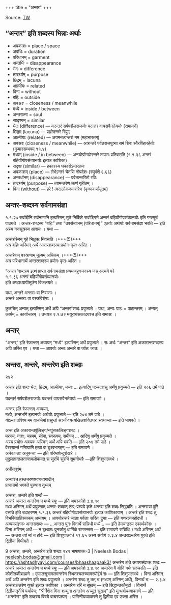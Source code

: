 +++
title = "अन्तर"
+++

Source: [TW](https://ashtadhyayi.com/courses/bhaashaapaak3/)

## “अन्तर” इति शब्दस्य भिन्नाः अर्थाः
- अवकाशः = place / space
- अवधिः = duration
- परिधानम् = garment
- अन्तर्धिः = disappearance
- भेदः = difference
- तादर्थ्यम् = purpose
- छिद्रम् = lacuna
- आत्मीयः = related
- विना = without
- बहिः = outside
- अवसरः = closeness / meanwhile
- मध्ये = inside / between
- अन्तरात्मा = soul
- सादृश्यम् = similar
- भेदः  (difference) — यदन्तरं सर्षपशैलराजयोः यदन्तरं वायसवैनतेययोः (रामायणे)
- छिद्रम् (lacuna) — प्रहरेदन्तरे रिपुम्
- आत्मीयाः (related) — अयमनत्यन्तरो मम (महाभारतम्)
- अवसरः (closeness / meanwhile) — अत्रान्तरे पर्वतराजपुत्र्या समं शिवः स्वैरविहारहेतोः (कुमारसम्भवम् ११.४)
- मध्यम् (inside / in between) — अनयोर्ग्रामयोरन्तरे तापसः प्रतिवसति (१.१.३६ अन्तरं बहिर्योगोपसंव्यानयोः इत्यत्र काशिका) 
- सदृशः (similar) — हकारस्य घकारोऽन्तरतमः 
- अवकाशम् (place) — लेभेऽन्तरं चेतसि नोपदेशः (रघुवंशे ६.६६)
- अन्तर्धानम् (disappearance) — पर्वतान्तरितो रविः
- तादर्थ्यम् (purpose) — त्वामन्तरेण ऋणं गृहीतम् ।
- विना (without) — हरे ! त्वदालोकनमन्तरेण (कृष्णकर्णामृतम्)

## अन्तर-शब्दस्य सर्वनामसंज्ञा

१.१.२७ सर्वादीनि सर्वनामानि इत्यस्मिन् सूत्रे निर्दिष्टे सर्वादिगणे अन्तरं बहिर्योगोपसंव्यानयोः इति गणसूत्रं पाठ्यते । अन्तर-शब्दस्य “बहिः” तथा “उपसंव्यानम् (परिधानम्)” एतयोः अर्थयोः सर्वनामसंज्ञा भवति — इति अस्य गणसूत्रस्य आशयः । यथा —‌

अन्तरस्मिन् गृहे भिक्षुकः निवसति ।+++(5)+++  
अत्र बहिः अस्मिन् अर्थे अन्तरशब्दस्य प्रयोगः कृतः अस्ति । 

अन्तरेषाम् वस्त्राणाम् मूल्यम् अधिकम् ।+++(5)+++  
अत्र परिधानार्थे अन्तरशब्दस्य प्रयोगः कृतः अस्ति । 

“अन्तर”शब्दस्य इत्थं प्राप्ता सर्वनामसंज्ञा प्रथमाबहुवचनस्य जस्-प्रत्यये परे  
१.१.३६ अन्तरं बहिर्योगोपसंव्यानयोः  
इति अष्टाध्यायीसूत्रेण विकल्प्यते ।  

यथा, अन्तरे अन्तराः वा निवासाः ।  
अन्तरे अन्तराः वा वस्त्रविशेषाः ।

कुत्रचित् अन्यत् इत्यस्मिन् अर्थे अपि “अन्तर”शब्दः प्रयुज्यते । यथा, अन्यः पाठः = पाठान्तरम् । अन्यत् कार्यम् = कार्यान्तरम् । उभयत्र २.१.७२ मयूरव्यंसकादयश्च इति समासः । 

## अन्तर्
“अन्तर्” इति रेफान्तम् अव्ययम् “मध्ये” इत्यस्मिन् अर्थे प्रयुज्यते । सः अर्थः “अन्तर” इति अकारान्तशब्दस्य अपि अस्ति एव । यथा  — आवयोः अन्तः अन्तरे वा पर्वतः जातः । 

## अन्तरा, अन्तरे, अन्तरेण इति शब्दाः
२४२  

अन्तर इति शब्दः भेदः, छिद्रम्, आत्मीयाः, मध्यः … इत्यादिषु पञ्चदशसु अर्थेषु प्रयुज्यते — इति २०६ तमे पाठे ।   
यदन्तरं सर्षपशैलराजयोः यदन्तरं वायसवैनतेययोः — इति रामायणे ।  

अन्तर् इति रेफान्तम् अव्ययम्,  
मध्ये, अन्तर्भागे इत्यनयोः अर्थयोः प्रयुज्यते — इति २०४ तमे पाठे ।  
योऽन्तः प्रविश्य मम वाचमिमां प्रसुप्तां सञ्जीवयत्यखिलशक्तिधरः स्वधाम्ना — इति भागवते ।

अन्त इति अकारान्तपुंलिङ्ग/नपुंसकलिङ्गशब्दः ।  
मरणम्, नाशः, चरमम्,  सीमा, स्वरूपम्, समीपम् … आदिषु अर्थेषु प्रयुज्यते ।  
अस्य प्रयोगः अवयवः अस्मिन् अर्थे अपि भवति — इति २०४ तमे पाठे ।   
वैरस्यान्तं गमिष्यामि हत्वा वा दुःखभागहम् — इति रामायणे ।  
अनेकान्ताः अनुबन्धाः —‌ इति परिभाषेन्दुशेखरे ।  
मृदुलतान्तलतान्तमलोकयत् स सुरभिं सुरभिं सुमनोभरैः —‌इति शिशुपालवधे ।  

अधीतपूर्वम्

अन्यांश्च हस्तचरणश्रवणत्वगादीन्  
प्राणान्नमो भगवते पुरुषाय तुभ्यम्

अन्तरा, अन्तरे इति शब्दौ —  
अन्तरे अन्तरा अन्तरेण च मध्ये स्युः — इति अमरकोशे ३.४.१०  
मध्य अस्मिन् अर्थे प्रयुक्तात् अन्तर-शब्दात् टाप्-प्रत्यये कृते अन्तरा इति शब्दः सिद्ध्यति । अन्तरायां पुरि वसति इति उदाहरणम् १.१.३६‌ अन्तरं बहिर्योगोऽपसंव्यानयोः इत्यत्र काशिकायाम् ।
अन्तरे इति शब्दः तु विभक्तिप्रतिरूपकम् अव्ययम् । आवयोरन्तरे जाताः पर्वताः सरितः द्रुमाः — इति गणरत्नमहोदधौ ।
अव्ययसंज्ञकः अन्तराशब्दः — …अन्तरा पुनः विनार्थे सन्निधौ मध्ये… — इति हेमचन्द्रस्य एकार्थकोशः ।  
विना अस्मिन् अर्थे —‌ न द्रक्ष्यामः पुनर्जातु धार्मिकं राममन्तरा — इति रामायणे
सन्निधिः / मध्ये अस्मिन् अर्थे —‌  अन्तरा त्वां मां च हरिः — इति शिशुपालवधे १९.६५
अस्य संयोगे २.३.४‌ अन्तराऽन्तरेण युक्ते इति द्वितीया विधीयते ।

9
अन्तरा, अन्तरे, अन्तरेण इति शब्दाः
२४२
भाषापाकः-3 | Neelesh Bodas | neelesh.bodas@gmail.com | https://ashtadhyayi.com/courses/bhaashaapaak3/
अन्तरेण इति अव्ययसंज्ञकः शब्दः —
अन्तरे अन्तरा अन्तरेण च मध्ये स्युः — इति अमरकोशे ३.४.१०
अन्तरेण वै योनिं गर्भः सञ्चरति — इति कौशीतकीब्राह्मणे ।
मृणालसूत्रामलमन्तरेण स्थितश्चलच्चामरयोर्द्वयं सः — इति शिशुपालवधे ।
विना अस्मिन् अर्थे अपि अन्तरेण इति शब्दः प्रयुज्यते ।
अन्तरेण शब्दः तु तत् च (मध्यम् अस्मिन् अर्थे), विनार्थं च — २.३.४‌ अन्तराऽन्तरेण युक्ते इत्यत्र काशिका । अन्तरेण हरिं न सुखम् — इति सिद्धान्तकौमुदी ।
विनार्थे द्वितीयातृतीये पर्यायेण; “श्रीर्नेशेन विना शम्भुना अन्तरेण अच्युतं सुखम्” इति मुग्धबोधव्याकरणे — इति “अन्तरेण” इति शब्दस्य विषये वाचस्पत्यम् । पाणिनीयव्याकरणे तु द्वितीया एव उक्ता अस्ति । 

